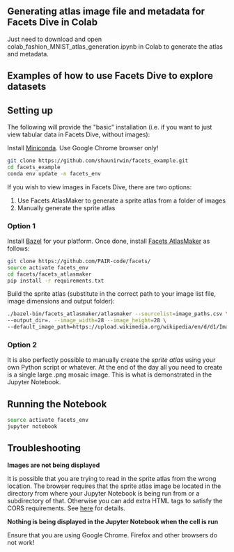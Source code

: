
## Generating atlas image file and metadata for Facets Dive in Colab
Just need to download and open colab_fashion_MNIST_atlas_generation.ipynb in Colab to generate the atlas and metadata. 

## Examples of how to use Facets Dive to explore datasets

## Setting up

The following will provide the "basic" installation (i.e. if you want to just view tabular data in Facets Dive, without images):

Install [Miniconda](https://docs.conda.io/en/latest/miniconda.html).
Use Google Chrome browser only!

~~~ bash
git clone https://github.com/shaunirwin/facets_example.git
cd facets_example
conda env update -n facets_env
~~~

If you wish to view images in Facets Dive, there are two options:
1. Use Facets AtlasMaker to generate a sprite atlas from a folder of images
2. Manually generate the sprite atlas

### Option 1

Install [Bazel](https://docs.bazel.build/versions/master/install-ubuntu.html) for your platform.
Once done, install [Facets AtlasMaker](https://github.com/PAIR-code/facets/tree/master/facets_atlasmaker) as follows:

~~~ bash
git clone https://github.com/PAIR-code/facets/
source activate facets_env
cd facets/facets_atlasmaker
pip install -r requirements.txt
~~~

Build the sprite atlas (substitute in the correct path to your image list file, image dimensions and output folder):

~~~ bash
./bazel-bin/facets_atlasmaker/atlasmaker --sourcelist=image_paths.csv \
--output_dir=. --image_width=28 --image_height=28 \
--default_image_path=https://upload.wikimedia.org/wikipedia/en/d/d1/Image_not_available.png
~~~

### Option 2

It is also perfectly possible to manually create the *sprite atlas* using your own Python script or whatever. At the end of the day all you need to create is a single large .png mosaic image. This is what is demonstrated in the Jupyter Notebook.

## Running the Notebook

~~~ bash
source activate facets_env
jupyter notebook
~~~

## Troubleshooting

**Images are not being displayed**

It is possible that you are trying to read in the sprite atlas from the wrong location. The browser requires that the sprite atlas image be located in the directory from where your Jupyter Notebook is being run from or a subdirectory of that. Otherwise you can add extra HTML tags to satisfy the CORS requirements. See [here](https://github.com/PAIR-code/facets/blob/master/facets_dive/README.md#providing-sprites-for-dive-to-render) for details.

**Nothing is being displayed in the Jupyter Notebook when the cell is run**

Ensure that you are using Google Chrome. Firefox and other browsers do not work!


